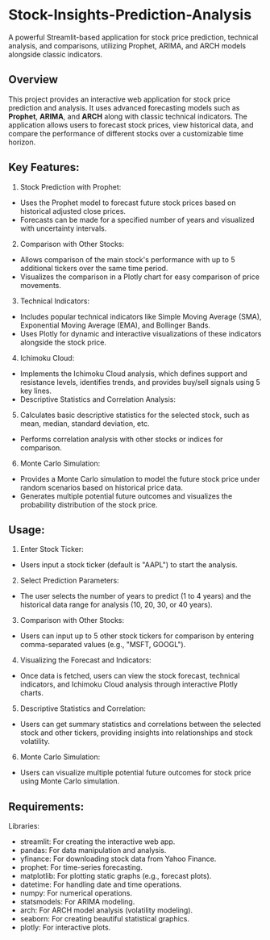# Stock-Insights-Prediction-Analysis
A powerful Streamlit-based application for stock price prediction, technical analysis, and comparisons, utilizing Prophet, ARIMA, and ARCH models alongside classic indicators.


## Overview
This project provides an interactive web application for stock price prediction and analysis. It uses advanced forecasting models such as **Prophet**, **ARIMA**, and **ARCH** along with classic technical indicators. The application allows users to forecast stock prices, view historical data, and compare the performance of different stocks over a customizable time horizon.

## Key Features:
1. Stock Prediction with Prophet:
- Uses the Prophet model to forecast future stock prices based on historical adjusted close prices.
- Forecasts can be made for a specified number of years and visualized with uncertainty intervals.
2. Comparison with Other Stocks:
- Allows comparison of the main stock's performance with up to 5 additional tickers over the same time period.
- Visualizes the comparison in a Plotly chart for easy comparison of price movements.
3. Technical Indicators:
- Includes popular technical indicators like Simple Moving Average (SMA), Exponential Moving Average (EMA), and Bollinger Bands.
- Uses Plotly for dynamic and interactive visualizations of these indicators alongside the stock price.
4. Ichimoku Cloud:
- Implements the Ichimoku Cloud analysis, which defines support and resistance levels, identifies trends, and provides buy/sell signals using 5 key lines.
- Descriptive Statistics and Correlation Analysis:
5. Calculates basic descriptive statistics for the selected stock, such as mean, median, standard deviation, etc.
- Performs correlation analysis with other stocks or indices for comparison.
6. Monte Carlo Simulation:
- Provides a Monte Carlo simulation to model the future stock price under random scenarios based on historical price data.
- Generates multiple potential future outcomes and visualizes the probability distribution of the stock price.

## Usage:
1. Enter Stock Ticker:
- Users input a stock ticker (default is "AAPL") to start the analysis.
2. Select Prediction Parameters:
- The user selects the number of years to predict (1 to 4 years) and the historical data range for analysis (10, 20, 30, or 40 years).
3. Comparison with Other Stocks:
- Users can input up to 5 other stock tickers for comparison by entering comma-separated values (e.g., "MSFT, GOOGL").
4. Visualizing the Forecast and Indicators:
- Once data is fetched, users can view the stock forecast, technical indicators, and Ichimoku Cloud analysis through interactive Plotly charts.
5. Descriptive Statistics and Correlation:
- Users can get summary statistics and correlations between the selected stock and other tickers, providing insights into relationships and stock volatility.
6. Monte Carlo Simulation:
- Users can visualize multiple potential future outcomes for stock price using Monte Carlo simulation.
  
## Requirements:
Libraries:
- streamlit: For creating the interactive web app.
- pandas: For data manipulation and analysis.
- yfinance: For downloading stock data from Yahoo Finance.
- prophet: For time-series forecasting.
- matplotlib: For plotting static graphs (e.g., forecast plots).
- datetime: For handling date and time operations.
- numpy: For numerical operations.
- statsmodels: For ARIMA modeling.
- arch: For ARCH model analysis (volatility modeling).
- seaborn: For creating beautiful statistical graphics.
- plotly: For interactive plots.
